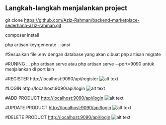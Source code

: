 Langkah-langkah menjalankan project
------------------------------------

git clone https://github.com/Aziz-Rahman/backend-marketplace-sederhana-aziz-rahman.git

composer install

php artisan key:generate --ansi

#Sesuaikan file .env dengan database yang akan dibuat
php artisan migrate

#RUNING ...
php artisan serve atau 
php artisan serve --port=9090 untuk menjalankan di port lain

#REGISTER
http://localhost:9090/api/register
![alt text](https://github.com/Aziz-Rahman/backend-marketplace-sederhana-aziz-rahman/tree/main/screenshoot/register.png)


#LOGIN
http://localhost:9090/api/login
![alt text](https://github.com/Aziz-Rahman/backend-marketplace-sederhana-aziz-rahman/tree/main/screenshoot/login.png)


#ADD PRODUCT
[http://localhost:9090/api/login](http://localhost:9090/api/merchant/product)
![alt text](https://github.com/Aziz-Rahman/backend-marketplace-sederhana-aziz-rahman/tree/main/screenshoot/addProduct-merchant.png)


#UPDATE PRODUCT
[http://localhost:9090/api/login](http://localhost:9090/api/merchant/updateProduct)
![alt text](https://github.com/Aziz-Rahman/backend-marketplace-sederhana-aziz-rahman/tree/main/screenshoot/updateProduct-merchant.png)


#DELETE PRODUCT
[http://localhost:9090/api/login](http://localhost:9090/api/merchant/deleteProduct/9)
![alt text](https://github.com/Aziz-Rahman/backend-marketplace-sederhana-aziz-rahman/blob/main/screenshoot/deleteProduct-merchant.png)
